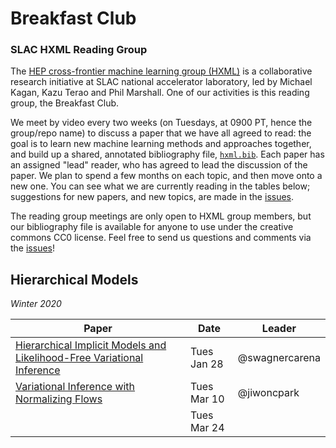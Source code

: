 # Breakfast Club
### SLAC HXML Reading Group

The [HEP cross-frontier machine learning group (HXML)](https://ml.slac.stanford.edu/science/hep) is a collaborative research initiative at SLAC national accelerator laboratory, led by Michael Kagan, Kazu Terao and Phil Marshall. One of our activities is this reading group, the Breakfast Club.

We meet by video every two weeks (on Tuesdays, at 0900 PT, hence the group/repo name) to discuss a paper that we have all agreed to read: the goal is to learn new machine learning methods and approaches together, and build up a shared, annotated bibliography file, [`hxml.bib`](hxml.bib). Each paper has an assigned "lead" reader, who has agreed to lead the discussion of the paper. We plan to spend a few months on each topic, and then move onto a new one. You can see what we are currently reading in the tables below; suggestions for new papers, and new topics, are made in the [issues](https://github.com/drphilmarshall/BreakfastClub/issues). 

The reading group meetings are only open to HXML group members, but our bibliography file is available for anyone to use under the creative commons CC0 license. Feel free to send us questions and comments via the [issues](https://github.com/drphilmarshall/BreakfastClub/issues)! 

## Hierarchical Models
_Winter 2020_

| Paper  	| Date  	| Leader  	|
|---	|---	|---	|
| [Hierarchical Implicit Models and Likelihood-Free Variational Inference](https://arxiv.org/abs/1702.08896)	| Tues Jan 28 | @swagnercarena |
| [Variational Inference with Normalizing Flows](https://arxiv.org/abs/1505.05770)	| Tues Mar 10 | @jiwoncpark	|
|     | Tues Mar 24 |     |
